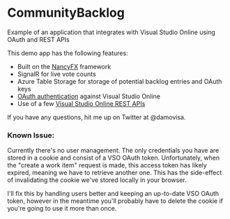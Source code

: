 CommunityBacklog
================

Example of an application that integrates with Visual Studio Online using OAuth and REST APIs

This demo app has the following features:
* Built on the [NancyFX](http://nancyfx.org) framework
* SignalR for live vote counts
* Azure Table Storage for storage of potential backlog entries and OAuth keys
* [OAuth authentication](http://www.visualstudio.com/integrate/get-started/get-started-auth-oauth2-vsi) against Visual Studio Online
* Use of a few [Visual Studio Online REST APIs](http://www.visualstudio.com/integrate/reference/reference-vso-overview-vsi)

If you have any questions, hit me up on Twitter at @damovisa.

### Known Issue:

Currently there's no user management. The only credentials you have are stored in a cookie and consist of a VSO OAuth token. Unfortunately, when the "create a work item" request is made, this access token has likely expired, meaning we have to retrieve another one. This has the side-effect of invalidating the cookie we've stored locally in your browser.

I'll fix this by handling users better and keeping an up-to-date VSO OAuth token, however in the meantime you'll probably have to delete the cookie if you're going to use it more than once.
